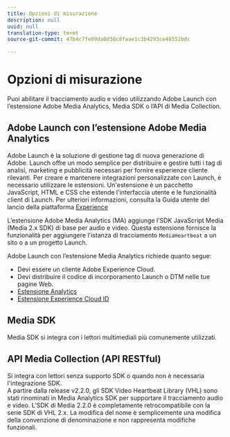 ```yaml
---
title: Opzioni di misurazione
description: null
uuid: null
translation-type: tm+mt
source-git-commit: 47b4c7fe09da0d38c8faae1c3b4293ce48552bdc

---
```



# Opzioni di misurazione

Puoi abilitare il tracciamento audio e video utilizzando Adobe Launch con l’estensione Adobe Media Analytics, Media SDK o l’API di Media Collection.

## Adobe Launch con l’estensione Adobe Media Analytics

Adobe Launch è la soluzione di gestione tag di nuova generazione di Adobe. Launch offre un modo semplice per distribuire e gestire tutti i tag di analisi, marketing e pubblicità necessari per fornire esperienze cliente rilevanti. Per creare e mantenere integrazioni personalizzate con Launch, è necessario utilizzare le estensioni. Un&#39;estensione è un pacchetto JavaScript, HTML e CSS che estende l&#39;interfaccia utente e le funzionalità client di Launch. Per ulteriori informazioni, consulta la Guida utente del lancio della piattaforma [Experience](https://docs.adobe.com/content/help/it-IT/launch/using/overview.html)

L’estensione Adobe Media Analytics (MA) aggiunge l’SDK JavaScript Media (Media 2.x SDK) di base per audio e video. Questa estensione fornisce la funzionalità per aggiungere l&#39;istanza di tracciamento `MediaHeartbeat` a un sito o a un progetto Launch.

Adobe Launch con l’estensione Media Analytics richiede quanto segue:
* Devi essere un cliente Adobe Experience Cloud.
* Devi distribuire il codice di incorporamento Launch o DTM nelle tue pagine Web.
* [Estensione Analytics](https://docs.adobe.com/content/help/it-IT/launch/using/extensions-ref/adobe-extension/analytics-extension/overview.html)
* [Estensione Experience Cloud ID](https://docs.adobe.com/content/help/it-IT/launch/using/extensions-ref/adobe-extension/id-service-extension/overview.html)

## Media SDK

Media SDK si integra con i lettori multimediali più comunemente utilizzati.

## API Media Collection (API RESTful)

Si integra con lettori senza supporto SDK o quando non è necessaria l&#39;integrazione SDK.<br>A partire dalla release v2.2.0, gli SDK Video Heartbeat Library (VHL) sono stati rinominati in Media Analytics SDK per supportare il tracciamento audio e video. L’SDK di Media 2.2.0 è completamente retrocompatibile con la serie SDK di VHL 2.x. La modifica del nome è semplicemente una modifica della convenzione di denominazione e non rappresenta modifiche funzionali.

